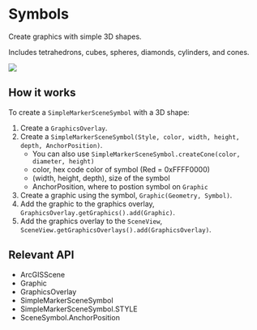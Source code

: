 <h1>Symbols</h1>

<p>Create graphics with simple 3D shapes.</p>

<p>Includes tetrahedrons, cubes, spheres, diamonds, cylinders, and cones.</p>

<p><img src="Symbols3D.png"/></p>

<h2>How it works</h2>

<p>To create a <code>SimpleMarkerSceneSymbol</code> with a 3D shape:</p>

<ol>
  <li>Create a <code>GraphicsOverlay</code>.</li>
  <li>Create a <code>SimpleMarkerSceneSymbol(Style, color, width, height, depth, AnchorPosition)</code>.
    <ul><li>You can also use <code>SimpleMarkerSceneSymbol.createCone(color, diameter, height)</code></li>
      <li>color, hex code color of symbol (Red = 0xFFFF0000)</li>
      <li>(width, height, depth), size of the symbol</li>
      <li>AnchorPosition, where to postion symbol on <code>Graphic</code></li></ul></li>
  <li>Create a graphic using the symbol, <code>Graphic(Geometry, Symbol)</code>.</li>
  <li>Add the graphic to the graphics overlay, <code>GraphicsOverlay.getGraphics().add(Graphic)</code>.</li>
  <li>Add the graphics overlay to the <code>SceneView</code>, <code>SceneView.getGraphicsOverlays().add(GraphicsOverlay)</code>.</li>
</ol>

<h2>Relevant API</h2>

<ul>
  <li>ArcGISScene</li>
  <li>Graphic</li>
  <li>GraphicsOverlay</li>
  <li>SimpleMarkerSceneSymbol</li>
  <li>SimpleMarkerSceneSymbol.STYLE</li>
  <li>SceneSymbol.AnchorPosition</li>
</ul>

